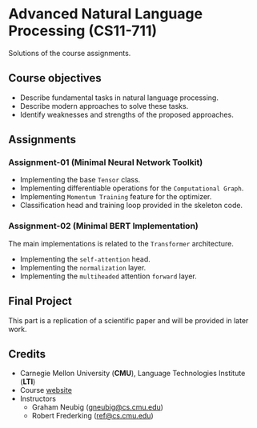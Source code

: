 # Advanced Natural Language Processing (CS11-711)

Solutions of the course assignments.

## Course objectives
* Describe fundamental tasks in natural language processing.
* Describe modern approaches to solve these tasks.
* Identify weaknesses and strengths of the proposed approaches.


## Assignments
### Assignment-01 (Minimal Neural Network Toolkit)
* Implementing the base `Tensor` class.
* Implementing differentiable operations for the `Computational Graph`.
* Implementing `Momentum Training` feature for the optimizer.
* Classification head and training loop provided in the skeleton code.

### Assignment-02 (Minimal BERT Implementation)
The main implementations is related to the `Transformer` architecture.
* Implementing the `self-attention` head.
* Implementing the `normalization` layer.
* Implementing the `multiheaded` attention `forward` layer.

## Final Project
This part is a replication of a scientific paper and will be provided in later work.

## Credits
* Carnegie Mellon University (**CMU**), Language Technologies Institute (**LTI**)
* Course [website](http://www.phontron.com/class/anlp2021/)
* Instructors
  * Graham Neubig (gneubig@cs.cmu.edu)
  * Robert Frederking (ref@cs.cmu.edu)
